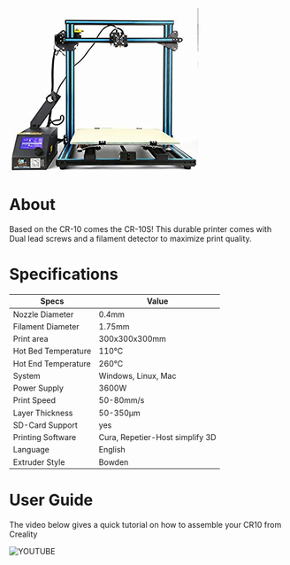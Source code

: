 ![](img/cr10s.jpg)

# About

Based on the CR-10 comes the CR-10S! This durable printer comes with Dual lead screws and a filament detector to maximize print quality.


# Specifications

|Specs|Value
|-|-|
|Nozzle Diameter| 0.4mm  
|Filament Diameter| 1.75mm
|Print area| 300x300x300mm  
|Hot Bed Temperature| 110°C 
|Hot End Temperature| 260°C  
|System| Windows, Linux, Mac  
|Power Supply| 3600W
|Print Speed| 50-80mm/s  
|Layer Thickness| 50-350μm    
|SD-Card Support| yes 
|Printing Software| Cura, Repetier-Host simplify 3D   
|Language| English
|Extruder Style| Bowden

# User Guide

The video below gives a quick tutorial on how to assemble your CR10 from Creality

![YOUTUBE](QmSxPRWlGjQ)